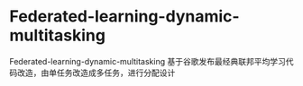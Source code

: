 # Federated-learning-dynamic-multitasking
Federated-learning-dynamic-multitasking
基于谷歌发布最经典联邦平均学习代码改造，由单任务改造成多任务，进行分配设计
